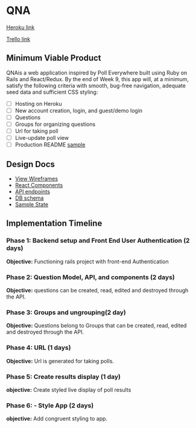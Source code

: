 # QNA

[Heroku link][heroku] 

[Trello link][trello]

[heroku]: http://www.herokuapp.com
[trello]: todo

## Minimum Viable Product

QNAis a web application inspired by Poll Everywhere built using Ruby on Rails
and React/Redux.  By the end of Week 9, this app will, at a minimum, satisfy the
following criteria with smooth, bug-free navigation, adequate seed data and
sufficient CSS styling:

- [ ] Hosting on Heroku
- [ ] New account creation, login, and guest/demo login
- [ ] Questions
- [ ] Groups for organizing questions
- [ ] Url for taking poll
- [ ] Live-update poll view
- [ ] Production README [sample](docs/production_readme.md)

## Design Docs
* [View Wireframes][wireframes]
* [React Components][components]
* [API endpoints][api-endpoints]
* [DB schema][schema]
* [Sample State][sample-state]

[wireframes]: docs/wireframes
[components]: docs/component-hierarchy.md
[sample-state]: docs/sample-state.md
[api-endpoints]: docs/api-endpoints.md
[schema]: docs/schema.md

## Implementation Timeline

### Phase 1: Backend setup and Front End User Authentication (2 days)

**Objective:** Functioning rails project with front-end Authentication

### Phase 2: Question Model, API, and components (2 days)

**Objective:** questions can be created, read, edited and destroyed through
the API.

### Phase 3: Groups and ungrouping(2 day)

**Objective:** Questions belong to Groups that can be created, read, edited and destroyed through the API.

### Phase 4: URL (1 days)

**Objective:** Url is generated for taking polls.

### Phase 5: Create results display (1 day)

**objective:** Create styled live display of poll results

### Phase 6: - Style App (2 days)

**objective:** Add congruent styling to app.
